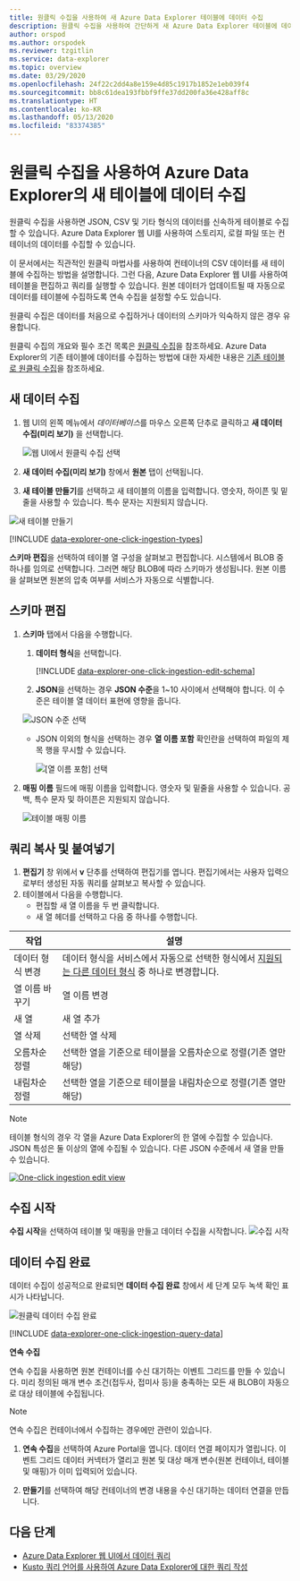 ```yaml
---
title: 원클릭 수집을 사용하여 새 Azure Data Explorer 테이블에 데이터 수집
description: 원클릭 수집을 사용하여 간단하게 새 Azure Data Explorer 테이블에 데이터를 수집(로드)합니다.
author: orspod
ms.author: orspodek
ms.reviewer: tzgitlin
ms.service: data-explorer
ms.topic: overview
ms.date: 03/29/2020
ms.openlocfilehash: 24f22c2dd4a8e159e4d85c1917b1852e1eb039f4
ms.sourcegitcommit: bb8c61dea193fbbf9ffe37dd200fa36e428aff8c
ms.translationtype: HT
ms.contentlocale: ko-KR
ms.lasthandoff: 05/13/2020
ms.locfileid: "83374385"
---
```

# <a name="use-one-click-ingestion-to-ingest-data-to-a-new-table-in-azure-data-explorer"></a>원클릭 수집을 사용하여 Azure Data Explorer의 새 테이블에 데이터 수집

원클릭 수집을 사용하면 JSON, CSV 및 기타 형식의 데이터를 신속하게 테이블로 수집할 수 있습니다. Azure Data Explorer 웹 UI를 사용하여 스토리지, 로컬 파일 또는 컨테이너의 데이터를 수집할 수 있습니다. 

이 문서에서는 직관적인 원클릭 마법사를 사용하여 컨테이너의 CSV 데이터를 새 테이블에 수집하는 방법을 설명합니다. 그런 다음, Azure Data Explorer 웹 UI를 사용하여 테이블을 편집하고 쿼리를 실행할 수 있습니다. 원본 데이터가 업데이트될 때 자동으로 데이터를 테이블에 수집하도록 연속 수집을 설정할 수도 있습니다.

원클릭 수집은 데이터를 처음으로 수집하거나 데이터의 스키마가 익숙하지 않은 경우 유용합니다. 

원클릭 수집의 개요와 필수 조건 목록은 [원클릭 수집](ingest-data-one-click.md)을 참조하세요.
Azure Data Explorer의 기존 테이블에 데이터를 수집하는 방법에 대한 자세한 내용은 [기존 테이블로 원클릭 수집](one-click-ingestion-existing-table.md)을 참조하세요.

## <a name="ingest-new-data"></a>새 데이터 수집

1. 웹 UI의 왼쪽 메뉴에서 *데이터베이스*를 마우스 오른쪽 단추로 클릭하고 **새 데이터 수집(미리 보기)** 을 선택합니다.

    ![웹 UI에서 원클릭 수집 선택](media/one-click-ingestion-new-table/one-click-ingestion-in-web-ui.png)   
 
1. **새 데이터 수집(미리 보기)** 창에서 **원본** 탭이 선택됩니다. 

1. **새 테이블 만들기**를 선택하고 새 테이블의 이름을 입력합니다. 영숫자, 하이픈 및 밑줄을 사용할 수 있습니다. 특수 문자는 지원되지 않습니다.

![새 테이블 만들기](media/one-click-ingestion-new-table/create-new-table.png) 

[!INCLUDE [data-explorer-one-click-ingestion-types](includes/data-explorer-one-click-ingestion-types.md)]

**스키마 편집**을 선택하여 테이블 열 구성을 살펴보고 편집합니다. 시스템에서 BLOB 중 하나를 임의로 선택합니다. 그러면 해당 BLOB에 따라 스키마가 생성됩니다. 원본 이름을 살펴보면 원본의 압축 여부를 서비스가 자동으로 식별합니다.

## <a name="edit-the-schema"></a>스키마 편집

1. **스키마** 탭에서 다음을 수행합니다.

    1. **데이터 형식**을 선택합니다.

        [!INCLUDE [data-explorer-one-click-ingestion-edit-schema](includes/data-explorer-one-click-ingestion-edit-schema.md)]

    1. **JSON**을 선택하는 경우 **JSON 수준**을 1~10 사이에서 선택해야 합니다. 이 수준은 테이블 열 데이터 표현에 영향을 줍니다. 

    ![JSON 수준 선택](media/one-click-ingestion-new-table/json-levels.png)

    * JSON 이외의 형식을 선택하는 경우 **열 이름 포함** 확인란을 선택하여 파일의 제목 행을 무시할 수 있습니다.

        ![[열 이름 포함] 선택](media/one-click-ingestion-new-table/non-json-format.png)
        
1. **매핑 이름** 필드에 매핑 이름을 입력합니다. 영숫자 및 밑줄을 사용할 수 있습니다. 공백, 특수 문자 및 하이픈은 지원되지 않습니다.
    
    ![테이블 매핑 이름](media/one-click-ingestion-new-table/table-mapping.png)

## <a name="copy-and-paste-queries"></a>쿼리 복사 및 붙여넣기

1. **편집기** 창 위에서 **v** 단추를 선택하여 편집기를 엽니다. 편집기에서는 사용자 입력으로부터 생성된 자동 쿼리를 살펴보고 복사할 수 있습니다. 
1. 테이블에서 다음을 수행합니다. 
    * 편집할 새 열 이름을 두 번 클릭합니다.
    * 새 열 헤더를 선택하고 다음 중 하나를 수행합니다.
    
|작업         |설명                                  |
|-----------------|-------------------------------------------|
|데이터 형식 변경 |데이터 형식을 서비스에서 자동으로 선택한 형식에서 [지원되는 다른 데이터 형식](#edit-the-schema) 중 하나로 변경합니다.|
|열 이름 바꾸기    |열 이름 변경 |
|새 열       |새 열 추가|
|열 삭제    |선택한 열 삭제|
|오름차순 정렬   |선택한 열을 기준으로 테이블을 오름차순으로 정렬(기존 열만 해당)|
|내림차순 정렬  |선택한 열을 기준으로 테이블을 내림차순으로 정렬(기존 열만 해당) |

> [!Note]
> 테이블 형식의 경우 각 열을 Azure Data Explorer의 한 열에 수집할 수 있습니다.
> JSON 특성은 둘 이상의 열에 수집될 수 있습니다. 다른 JSON 수준에서 새 열을 만들 수 있습니다.

[![](media/one-click-ingestion-new-table/edit-view.png "One-click ingestion edit view")](media/one-click-ingestion-new-table/edit-view.png#lightbox) 

## <a name="start-ingestion"></a>수집 시작

**수집 시작**을 선택하여 테이블 및 매핑을 만들고 데이터 수집을 시작합니다.
![수집 시작](media/one-click-ingestion-new-table/start-ingestion.png)

## <a name="data-ingestion-completed"></a>데이터 수집 완료

데이터 수집이 성공적으로 완료되면 **데이터 수집 완료** 창에서 세 단계 모두 녹색 확인 표시가 나타납니다.
 
![원클릭 데이터 수집 완료](media/one-click-ingestion-new-table/one-click-data-ingestion-complete.png)

[!INCLUDE [data-explorer-one-click-ingestion-query-data](includes/data-explorer-one-click-ingestion-query-data.md)]

**연속 수집**

연속 수집을 사용하면 원본 컨테이너를 수신 대기하는 이벤트 그리드를 만들 수 있습니다. 미리 정의된 매개 변수 조건(접두사, 접미사 등)을 충족하는 모든 새 BLOB이 자동으로 대상 테이블에 수집됩니다.

> [!Note]
> 연속 수집은 컨테이너에서 수집하는 경우에만 관련이 있습니다.

1. **연속 수집**을 선택하여 Azure Portal을 엽니다. 데이터 연결 페이지가 열립니다. 이벤트 그리드 데이터 커넥터가 열리고 원본 및 대상 매개 변수(원본 컨테이너, 테이블 및 매핑)가 이미 입력되어 있습니다.

1. **만들기**를 선택하여 해당 컨테이너의 변경 내용을 수신 대기하는 데이터 연결을 만듭니다. 

## <a name="next-steps"></a>다음 단계

* [Azure Data Explorer 웹 UI에서 데이터 쿼리](web-query-data.md)
* [Kusto 쿼리 언어를 사용하여 Azure Data Explorer에 대한 쿼리 작성](write-queries.md)
